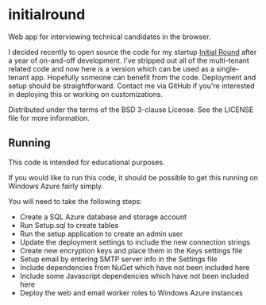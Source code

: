 initialround
============

Web app for interviewing technical candidates in the browser.

I decided recently to open source the code for my startup [Initial Round](http://initialround.com) after a year of on-and-off development. I've stripped out all of the multi-tenant related code and now here is a version which can be used as a single-tenant app. Hopefully someone can benefit from the code. Deployment and setup should be straightforward. Contact me via GitHub if you're interested in deploying this or working on customizations.

Distributed under the terms of the BSD 3-clause License. See the LICENSE file for more information.

## Running

This code is intended for educational purposes.

If you would like to run this code, it should be possible to get this running on Windows Azure fairly simply.

You will need to take the following steps:

- Create a SQL Azure database and storage account
- Run Setup.sql to create tables
- Run the setup application to create an admin user
- Update the deployment settings to include the new connection strings
- Create new encryption keys and place them in the Keys settings file
- Setup email by entering SMTP server info in the Settings file
- Include dependencies from NuGet which have not been included here
- Include some Javascript dependencies which have not been included here
- Deploy the web and email worker roles to Windows Azure instances
